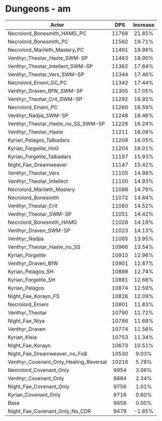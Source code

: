 # Dungeons - am
| Actor | DPS | Increase |
|---|:---:|:---:|
|Necrolord_Bonesmith_HAMG_PC|11768|21.85%|
|Necrolord_Bonesmith_PC|11562|19.71%|
|Necrolord_Marileth_Mastery_PC|11491|18.98%|
|Venthyr_Theotar_Haste_SWM-SP|11483|18.90%|
|Venthyr_Theotar_Intellect_SWM-SP|11362|17.64%|
|Venthyr_Theotar_Vers_SWM-SP|11344|17.46%|
|Necrolord_Emeni_GC_PC|11342|17.44%|
|Venthyr_Draven_BfW_SWM-SP|11305|17.05%|
|Venthyr_Theotar_Crit_SWM-SP|11292|16.92%|
|Necrolord_Emeni_PC|11260|16.59%|
|Venthyr_Nadjia_SWM-SP|11248|16.46%|
|Venthyr_Theotar_Haste_no_SS_SWM-SP|11226|16.24%|
|Venthyr_Theotar_Haste|11211|16.08%|
|Kyrian_Pelagos_Talbadars|11208|16.05%|
|Kyrian_Forgelite_HoG|11204|16.01%|
|Kyrian_Forgelite_Talbadars|11197|15.93%|
|Night_Fae_Dreamweaver|11147|15.42%|
|Venthyr_Theotar_Vers|11105|14.98%|
|Venthyr_Theotar_Intellect|11100|14.93%|
|Necrolord_Marileth_Mastery|11086|14.79%|
|Necrolord_Bonesmith|11072|14.64%|
|Venthyr_Theotar_Crit|11060|14.52%|
|Venthyr_Theotar_SWM-SP|11051|14.42%|
|Necrolord_Bonesmith_HAMG|11028|14.19%|
|Venthyr_Draven_SWM-SP|11023|14.13%|
|Venthyr_Nadjia|11005|13.95%|
|Venthyr_Theotar_Haste_no_SS|10966|13.54%|
|Kyrian_Forgelite|10910|12.96%|
|Venthyr_Draven_BfW|10901|12.87%|
|Kyrian_Pelagos_SH|10888|12.74%|
|Kyrian_Forgelite_SH|10881|12.66%|
|Kyrian_Pelagos|10874|12.59%|
|Night_Fae_Korayn_FS|10826|12.09%|
|Necrolord_Emeni|10801|11.83%|
|Venthyr_Theotar|10790|11.72%|
|Night_Fae_Niya|10786|11.68%|
|Venthyr_Draven|10774|11.56%|
|Kyrian_Kleia|10753|11.34%|
|Night_Fae_Korayn|10673|10.51%|
|Night_Fae_Dreamweaver_no_FoB|10530|9.03%|
|Venthyr_Covenant_Only_Healing_Reversal|10216|5.78%|
|Necrolord_Covenant_Only|9954|3.06%|
|Venthyr_Covenant_Only|9884|2.34%|
|Night_Fae_Covenant_Only|9756|1.01%|
|Kyrian_Covenant_Only|9716|0.60%|
|Base|9658|0.00%|
|Night_Fae_Covenant_Only_No_CDR|9479|-1.85%|
